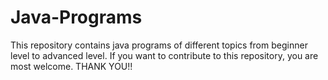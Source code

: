 # Java-Programs

This repository contains java programs of different topics from beginner level to advanced level.
If you want to contribute to this repository, you are most welcome.
THANK YOU!!
